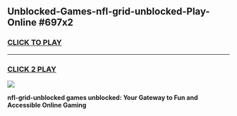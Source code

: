 
## Unblocked-Games-nfl-grid-unblocked-Play-Online #697x2
<h3>
<a href="https://news.freeplayer.one?title=nfl-grid-unblocked&ref=3">CLICK TO PLAY</a></h3>
<hr>

<h3>
<a href="https://news.freeplayer.one?title=nfl-grid-unblocked&ref=3">CLICK 2 PLAY</a>
  
</h3>

<a href="https://news.freeplayer.one?title=nfl-grid-unblocked&ref=3"><img src="https://clearcache.store/games.png"></a>


**nfl-grid-unblocked games unblocked: Your Gateway to Fun and Accessible Online Gaming**
